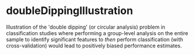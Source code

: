 # doubleDippingIllustration
Illustration of the 'double dipping' (or circular analysis) problem in classification studies where performing a group-level analysis on the entire sample to identify significant features to _then_ perform classification (with cross-validation) would lead to positively biased performance estimates. 
